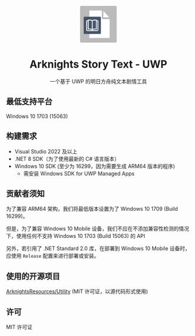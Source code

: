 <p align="center">
<img src="./assets/Icon.png" width="100px"/>
</p>

<div align="center">

# Arknights Story Text - UWP
一个基于 UWP 的明日方舟纯文本剧情工具

</div>

## 最低支持平台

Windows 10 1703 (15063)

## 构建需求
- Visual Studio 2022 及以上
- .NET 8 SDK（为了使用最新的 C# 语言版本）
- Windows 10 SDK (至少为 16299，因为需要生成 ARM64 版本的程序)
    - 需安装 Windows SDK for UWP Managed Apps

## 贡献者须知
为了兼容 ARM64 架构，我们将最低版本设置为了 Windows 10 1709 (Build 16299)。

但是，为了兼容 Windows 10 Mobile 设备，我们不应在不添加兼容性检测的情况下，使用任何不支持 Windows 10 1703 (Build 15063) 的 API

另外，若引用了 .NET Standard 2.0 库，在部署到 Windows 10 Mobile 设备时，应使用 `Release` 配置来进行部署或安装。

## 使用的开源项目
[ArknightsResources/Utility](https://github.com/ArknightsResources/Utility) (MIT 许可证，以源代码形式使用)

## 许可
MIT 许可证